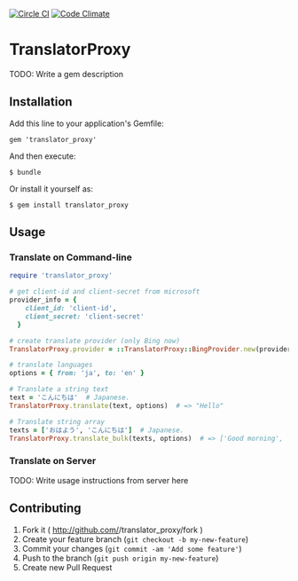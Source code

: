 [![Circle CI](https://circleci.com/gh/enigmo/translator_proxy/tree/master.svg?style=svg)](https://circleci.com/gh/enigmo/translator_proxy/tree/master)
[![Code Climate](https://codeclimate.com/github/enigmo/translator_proxy/badges/gpa.svg)](https://codeclimate.com/github/enigmo/translator_proxy)

# TranslatorProxy

TODO: Write a gem description

## Installation

Add this line to your application's Gemfile:

    gem 'translator_proxy'

And then execute:

    $ bundle

Or install it yourself as:

    $ gem install translator_proxy

## Usage

### Translate on Command-line

```ruby
require 'translator_proxy'

# get client-id and client-secret from microsoft
provider_info = {
    client_id: 'client-id',
    client_secret: 'client-secret'
  }

# create translate provider (only Bing now)
TranslatorProxy.provider = ::TranslatorProxy::BingProvider.new(provider_info)

# translate languages
options = { from: 'ja', to: 'en' }

# Translate a string text
text = 'こんにちは'  # Japanese.
TranslatorProxy.translate(text, options)  # => "Hello"

# Translate string array
texts = ['おはよう', 'こんにちは']  # Japanese.
TranslatorProxy.translate_bulk(texts, options)  # => ['Good morning', 'Hello']
```

### Translate on Server

TODO: Write usage instructions from server here

## Contributing

1. Fork it ( http://github.com/<my-github-username>/translator_proxy/fork )
2. Create your feature branch (`git checkout -b my-new-feature`)
3. Commit your changes (`git commit -am 'Add some feature'`)
4. Push to the branch (`git push origin my-new-feature`)
5. Create new Pull Request
